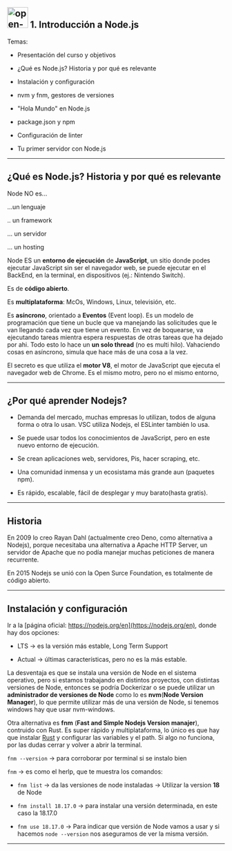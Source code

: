 ## <img width="48" height="48" src="https://img.icons8.com/color/48/open-book--v1.png" alt="open-book--v1"/>  1. Introducción a Node.js

Temas:


- Presentación del curso y objetivos

- ¿Qué es Node.js? Historia y por qué es relevante

- Instalación y configuración

- nvm y fnm, gestores de versiones

- "Hola Mundo" en Node.js

- package.json y npm

- Configuración de linter

- Tu primer servidor con Node.js


---

## ¿Qué es Node.js? Historia y por qué es relevante

Node NO es...

...un lenguaje

.. un framework

... un servidor

... un hosting

Node ES un **entorno de ejecución** de **JavaScript**, un sitio donde podes ejecutar JavaScript sin ser el navegador web, se puede ejecutar en el BackEnd, en la terminal, en dispositivos (ej.: Nintendo Switch).

Es de **código abierto**.

Es **multiplataforma**: McOs, Windows, Linux, televisión, etc.

Es **asíncrono**, orientado a **Eventos** (Event loop). Es un modelo de programación que tiene un bucle que va manejando las solicitudes que le van llegando cada vez que tiene un evento. En vez de boquearse, va ejecutando tareas mientra espera respuestas de otras tareas que ha dejado por ahi. Todo esto lo hace un **un solo thread** (no es multi hilo). Vahaciendo cosas en asíncrono, simula que hace más de una cosa a la vez.

El secreto es que utiliza el **motor V8**, el motor de JavaScript que ejecuta el navegador web de Chrome. Es el mismo motro, pero no el mismo entorno,


---

## ¿Por qué aprender Nodejs?

- Demanda del mercado, muchas empresas lo utilizan, todos de alguna forma o otra lo usan. VSC utiliza Nodejs, el ESLinter también lo usa.

- Se puede usar todos los conocimientos de JavaScript, pero en este nuevo entorno de ejecución.

- Se crean aplicaciones web, servidores, Pis, hacer scraping, etc.

- Una comunidad inmensa y un ecosistama más grande aun (paquetes npm).

- Es rápido, escalable, fácil de desplegar y muy barato(hasta gratis).

---

## Historia

En 2009 lo creo Rayan Dahl (actualmente creo Deno, como alternativa a Nodejs), porque necesitaba una alternativa a Apache HTTP Server, un servidor de Apache que no podía manejar muchas peticiones de manera recurrente.

En 2015 Nodejs se unió con la Open Surce Foundation, es totalmente de código abierto.

---

## Instalación y configuración

Ir a la [página oficial: https://nodejs.org/en](https://nodejs.org/en), donde hay dos opciones:

- LTS -> es la versión más estable, Long Term Support

- Actual -> últimas características, pero no es la más estable.

La desventaja es que se instala una versión de Node en el sistema operativo, pero si estamos trabajando en distintos proyectos, con distintas versiones de Node, entonces se podría Dockerizar o se puede utilizar un **administrador de versiones de Node** como lo es **nvm**(**Node Version Manager**), lo que permite utilizar más de una versión de Node, si tenemos windows hay que usar nvm-windows.

Otra alternativa es **fnm** (**Fast and Simple Nodejs Version manajer**), contruido con Rust. Es super rápido y multiplataforma, lo único es que hay que instalar [Rust](https://www.rust-lang.org/) y configurar las variables y el path. Si algo no funciona, por las dudas cerrar y volver a abrir la terminal.

`fnm --version` -> para corroborar por terminal si se instalo bien

`fnm` -> es como el herlp, que te muestra los comandos:

- `fnm list` -> da las versiones de node instaladas -> Utilizar la version **18** de Node

- `fnm install 18.17.0` -> para instalar una versión determinada, en este caso la 18.17.0

- `fnm use 18.17.0` -> Para indicar que versión de Node vamos a usar y si hacemos `node --version` nos aseguramos de ver la misma versión.

---
